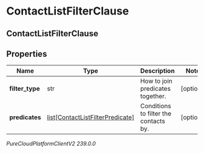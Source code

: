 # ContactListFilterClause

## ContactListFilterClause

## Properties

|Name | Type | Description | Notes|
|------------ | ------------- | ------------- | -------------|
| **filter_type** | str | How to join predicates together. | [optional] |
| **predicates** | [list[ContactListFilterPredicate]](ContactListFilterPredicate) | Conditions to filter the contacts by. | [optional] |



_PureCloudPlatformClientV2 239.0.0_
